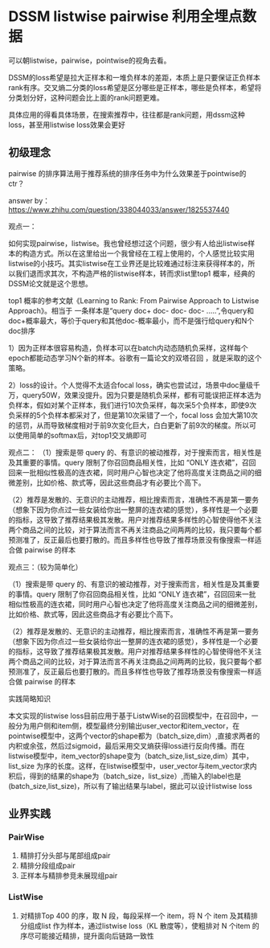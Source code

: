 # DSSM listwise pairwise 利用全埋点数据

可以朝listwise，pairwise，pointwise的视角去看。

DSSM的loss希望是拉大正样本和一堆负样本的差距，本质上是只要保证正负样本rank有序。交叉熵二分类的loss希望是区分哪些是正样本，哪些是负样本，希望将分类划分好，这种问题会比上面的rank问题更难。

具体应用的得看具体场景，在搜索推荐中，往往都是rank问题，用dssm这种loss，甚至用listwise loss效果会更好

## 初级理念

pairwise 的排序算法用于推荐系统的排序任务中为什么效果差于pointwise的ctr？

answer by：https://www.zhihu.com/question/338044033/answer/1825537440

观点一：

如何实现pairwise，listwise。我也曾经想过这个问题，很少有人给出listwise样本的构造方式。所以在这里给出一个我曾经在工程上使用的，个人感觉比较实用listwise的小技巧。其实listwise在工业界还是比较难通过标注来获得样本的，所以我们退而求其次，不构造严格的listwise样本，转而求list里top1 概率，经典的DSSM论文就是这个思想。 

top1 概率的参考文献《Learning to Rank: From Pairwise Approach to Listwise Approach》。相当于 一条样本是“query doc+ doc- doc- doc- .....”,令query和doc+概率最大，等价于query和其他doc-概率最小，而不是强行给query和N个doc排序

1）因为正样本很容易构造，负样本可以在batch内动态随机负采样，这样每个epoch都能动态学习N个新的样本。谷歌有一篇论文的双塔召回 ，就是采取的这个策略。   

2）loss的设计。个人觉得不太适合focal loss，确实也尝试过，场景中doc量级千万，query50W，效果没提升。因为只要是随机负采样，都有可能误把正样本选为负样本，假如对某个正样本，我们进行10次负采样，每次采5个负样本，即使9次负采样的5个负样本都采对了，但是第10次采错了一个，focal loss 会加大第10次的惩罚，从而导致梯度相对于前9次变化巨大，白白更新了前9次的梯度。所以可以使用简单的softmax后，对top1交叉熵即可

观点二：
（1）搜索是带 query 的、有意识的被动推荐，对于搜索而言，相关性是及其重要的事情。query 限制了你召回商品相关性，比如 “ONLY 连衣裙”，召回回来一批相似性极高的连衣裙，同时用户心智也决定了他将高度关注商品之间的细微差别，比如价格、款式等，因此这些商品才有必要比个高下。

（2）推荐是发散的、无意识的主动推荐，相比搜索而言，准确性不再是第一要务（想象下因为你点过一些女装给你出一整屏的连衣裙的感觉），多样性是一个必要的指标，这导致了推荐结果极其发散。用户对推荐结果多样性的心智使得他不关注两个商品之间的比较，对于算法而言不再关注商品之间两两的比较，我只要每个都预测准了，反正最后也要打散的。而且多样性也导致了推荐场景没有像搜索一样适合做 pairwise 的样本

观点三：（较为简单化）

（1）搜索是带 query 的、有意识的被动推荐，对于搜索而言，相关性是及其重要的事情。query 限制了你召回商品相关性，比如 “ONLY 连衣裙”，召回回来一批相似性极高的连衣裙，同时用户心智也决定了他将高度关注商品之间的细微差别，比如价格、款式等，因此这些商品才有必要比个高下。

（2）推荐是发散的、无意识的主动推荐，相比搜索而言，准确性不再是第一要务（想象下因为你点过一些女装给你出一整屏的连衣裙的感觉），多样性是一个必要的指标，这导致了推荐结果极其发散。用户对推荐结果多样性的心智使得他不关注两个商品之间的比较，对于算法而言不再关注商品之间两两的比较，我只要每个都预测准了，反正最后也要打散的。而且多样性也导致了推荐场景没有像搜索一样适合做 pairwise 的样本

实践简略知识

本文实现的listwise loss目前应用于基于ListwWise的召回模型中，在召回中，一般分为用户侧和item侧，模型最终分别输出user_vector和item_vector，在pointwise模型中，这两个vector的shape都为（batch_size,dim）,直接求两者的内积或余弦，然后过sigmoid，最后采用交叉熵获得loss进行反向传播。而在listwise模型中，item_vector的shape变为（batch_size,list_size,dim）其中，list_size 为序的长度。这样，在listwise模型中，user_vector与item_vector求内积后，得到的结果的shape为（batch_size，list_size）,而输入的label也是(batch_size,list_size)，所以有了输出结果与label，据此可以设计listwise loss



## 业界实践

### PairWise

1. 精排打分头部与尾部组成pair
2. 精排分段组成pair
3. 正样本与精排参竞未展现组pair



### ListWise

1. 对精排Top 400 的序，取 N 段，每段采样一个 item，将 N 个 item 及其精排分组成list 作为样本，通过listwise loss（KL 散度等），使粗排对 N 个item 的序尽可能接近精排，提升面向后链路一致性